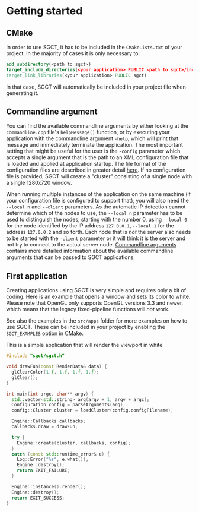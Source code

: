# Getting started
## CMake
In order to use SGCT, it has to be included in the `CMakeLists.txt` of your project. In the majority of cases it is only necessary to:

```cmake
add_subdirectory(<path to sgct>)
target_include_directories(<your application> PUBLIC <path to sgct>/include)
target_link_libraries(<your application> PUBLIC sgct)
```

In that case, SGCT will automatically be included in your project file when generating it.


## Commandline argument
You can find the available commandline arguments by either looking at the `commandline.cpp` file's `helpMessage()` function, or by executing your application with the commandline argument `-help`, which will print that message and immediately terminate the application. The most important setting that might be useful for the user is the `-config` parameter which accepts a single argument that is the path to an XML configuration file that is loaded and applied at application startup. The file format of the configuration files are described in greater detail [here](../users/configuration/index). If no configuration file is provided, SGCT will create a "cluster" consisting of a single node with a single 1280x720 window.

When running multiple instances of the application on the same machine (if your configuration file is configured to support that), you will also need the `--local n` and `--client` parameters. As the automatic IP detection cannot determine which of the nodes to use, the `--local n` parameter has to be used to distinguish the nodes, starting with the number 0, using `--local 0` for the node identified by the IP address `127.0.0.1`, `--local 1` for the address `127.0.0.2` and so forth. Each node that is *not* the server also needs to be started with the `-client` parameter or it will think it is the server and not try to connect to the actual server node. [Commandline arguments](../users/commandline-arguments) contains more detailed information about the available commandline arguments that can be passed to SGCT applications.


## First application
Creating applications using SGCT is very simple and requires only a bit of coding. Here is an example that opens a window and sets its color to white. Please note that OpenGL only supports OpenGL versions 3.3 and newer, which means that the legacy fixed-pipeline functions will *not* work.

See also the examples in the `src/apps` folder for more examples on how to use SGCT. These can be included in your project by enabling the `SGCT_EXAMPLES` option in CMake.

This is a simple application that will render the viewport in white

```cpp
#include "sgct/sgct.h"

void drawFun(const RenderData& data) {
  glClearColor(1.f, 1.f, 1.f, 1.f);
  glClear();
}

int main(int argc, char** argv) {
  std::vector<std::string> arg(argv + 1, argv + argc);
  Configuration config = parseArguments(arg);
  config::Cluster cluster = loadCluster(config.configFilename);

  Engine::Callbacks callbacks;
  callbacks.draw = drawFun;

  try {
    Engine::create(cluster, callbacks, config);
  }
  catch (const std::runtime_error& e) {
    Log::Error("%s", e.what());
    Engine::destroy();
    return EXIT_FAILURE;
  }

  Engine::instance().render();
  Engine::destroy();
  return EXIT_SUCCESS;
}
```
